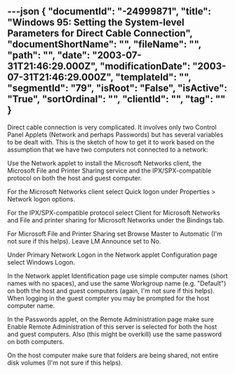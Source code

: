 ---json
{
  "documentId": "-24999871",
  "title": "Windows 95: Setting the System-level Parameters for Direct Cable Connection",
  "documentShortName": "",
  "fileName": "",
  "path": "",
  "date": "2003-07-31T21:46:29.000Z",
  "modificationDate": "2003-07-31T21:46:29.000Z",
  "templateId": "",
  "segmentId": "79",
  "isRoot": "False",
  "isActive": "True",
  "sortOrdinal": "",
  "clientId": "",
  "tag": ""
}
---

Direct cable connection is very complicated. It involves only two Control Panel Applets (Network and perhaps Passwords) but has several variables to be dealt with. This is the sketch of how to get it to work based on the assumption that we have two computers not connected to a network:

Use the Network applet to install the Microsoft Networks client, the Microsoft File and Printer Sharing service and the IPX/SPX-compatible protocol on both the host and guest computer.

For the Microsoft Networks client select Quick logon under Properties &gt; Network logon options.

For the IPX/SPX-compatible protocol select Client for Microsoft Networks and File and printer sharing for Microsoft Networks under the Bindings tab.

For Microsoft File and Printer Sharing set Browse Master to Automatic (I'm not sure if this helps). Leave LM Announce set to No.

Under Primary Network Logon in the Network applet Configuration page select Windows Logon.

In the Network applet Identification page use simple computer names (short names with no spaces), and use the same Workgroup name (e.g. &quot;Default&quot;) on both the host and guest computers (again, I'm not sure if this helps). When logging in the guest compter you may be prompted for the host computer name.

In the Passwords applet, on the Remote Administration page make sure Enable Remote Administration of this server is selected for both the host and guest computers. Also (this might be overkill) use the same password on both computers.

On the host computer make sure that folders are being shared, not entire disk volumes (I'm not sure if this helps).
